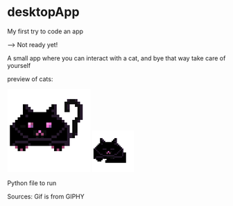 # desktopApp
My first try to code an app

--> Not ready yet!

A small app where you can interact with a cat, and bye that way take care of yourself

preview of cats:


![Digital Pet](cat_is_chillin(11).gif)
![Digital Pet](sleep.gif)


Python file to run

Sources:
Gif is from GIPHY
